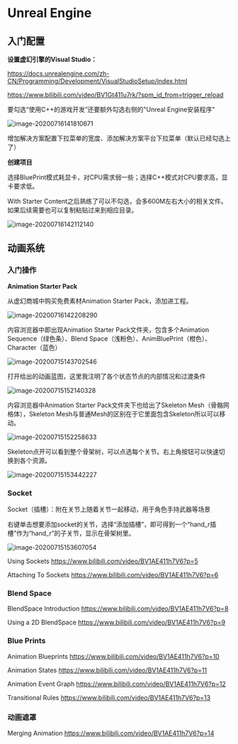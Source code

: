 # Unreal Engine

## 入门配置

**设置虚幻引擎的Visual Studio：**

https://docs.unrealengine.com/zh-CN/Programming/Development/VisualStudioSetup/index.html

https://www.bilibili.com/video/BV1Gt411u7rk/?spm_id_from=trigger_reload

要勾选“使用C++的游戏开发”还要额外勾选右侧的"Unreal Engine安装程序"

![image-20200716141810671](image-20200716141810671.png)

增加解决方案配置下拉菜单的宽度、添加解决方案平台下拉菜单（默认已经勾选上了）

**创建项目**

选择BluePrint模式耗显卡，对CPU需求弱一些；选择C++模式对CPU要求高，显卡要求低。

With Starter Content之后熟练了可以不勾选，会多600M左右大小的相关文件。如果后续需要也可以复制粘贴过来到相应目录。

![image-20200716142112140](image-20200716142112140.png)





## 动画系统

### 入门操作

**Animation Starter Pack**

从虚幻商城中购买免费素材Animation Starter Pack，添加进工程。

![image-20200716142208290](image-20200716142208290.png)

内容浏览器中即出现Animation Starter Pack文件夹，包含多个Animation Sequence（绿色条）、Blend Space（浅粉色）、AnimBluePrint（橙色）、Character（蓝色）

![image-20200715143702546](image-20200715143702546.png)

打开给出的动画蓝图，这里我注明了各个状态节点的内部情况和过渡条件

![image-20200715152140328](image-20200715152140328.png)

内容浏览器中Animation Starter Pack文件夹下也给出了Skeleton Mesh（骨骼网格体），Skeleton Mesh与普通Mesh的区别在于它里面包含Skeleton所以可以移动。

![image-20200715152258633](image-20200715152258633.png)

Skeleton点开可以看到整个骨架树，可以点选每个关节。右上角按钮可以快速切换到各个资源。

![image-20200715153442227](image-20200715153442227.png)

### Socket

Socket（插槽）：附在关节上随着关节一起移动，用于角色手持武器等场景

右键单击想要添加socket的关节，选择“添加插槽”，即可得到一个“hand_r插槽”作为“hand_r”的子关节，显示在骨架树里。

![image-20200715153607054](image-20200715153607054.png)

Using Sockets https://www.bilibili.com/video/BV1AE411h7V6?p=5

Attaching To Sockets https://www.bilibili.com/video/BV1AE411h7V6?p=6

### Blend Space

BlendSpace Introduction https://www.bilibili.com/video/BV1AE411h7V6?p=8

Using a 2D BlendSpace https://www.bilibili.com/video/BV1AE411h7V6?p=9

### Blue Prints

Animation Blueprints https://www.bilibili.com/video/BV1AE411h7V6?p=10

Animation States https://www.bilibili.com/video/BV1AE411h7V6?p=11

Animation Event Graph https://www.bilibili.com/video/BV1AE411h7V6?p=12

Transitional Rules https://www.bilibili.com/video/BV1AE411h7V6?p=13

### 动画遮罩

Merging Animation https://www.bilibili.com/video/BV1AE411h7V6?p=14

















